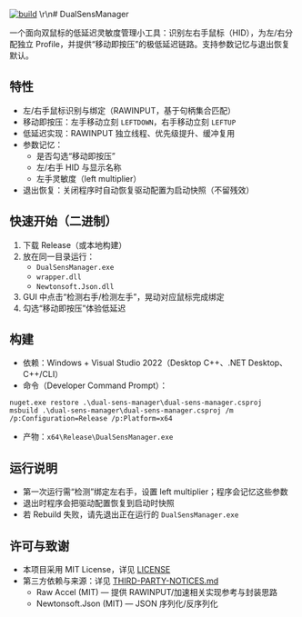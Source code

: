 ﻿[![build](https://github.com/chixi4/davinci-control-helper/actions/workflows/build.yml/badge.svg?branch=main)](https://github.com/chixi4/davinci-control-helper/actions/workflows/build.yml) \r\n# DualSensManager

一个面向双鼠标的低延迟灵敏度管理小工具：识别左右手鼠标（HID），为左/右分配独立 Profile，并提供“移动即按压”的极低延迟链路。支持参数记忆与退出恢复默认。

## 特性
- 左/右手鼠标识别与绑定（RAWINPUT，基于句柄集合匹配）
- 移动即按压：左手移动立刻 `LEFTDOWN`，右手移动立刻 `LEFTUP`
- 低延迟实现：RAWINPUT 独立线程、优先级提升、缓冲复用
- 参数记忆：
  - 是否勾选“移动即按压”
  - 左/右手 HID 与显示名称
  - 左手灵敏度（left multiplier）
- 退出恢复：关闭程序时自动恢复驱动配置为启动快照（不留残效）

## 快速开始（二进制）
1. 下载 Release（或本地构建）
2. 放在同一目录运行：
   - `DualSensManager.exe`
   - `wrapper.dll`
   - `Newtonsoft.Json.dll`
3. GUI 中点击“检测右手/检测左手”，晃动对应鼠标完成绑定
4. 勾选“移动即按压”体验低延迟

## 构建
- 依赖：Windows + Visual Studio 2022（Desktop C++、.NET Desktop、C++/CLI）
- 命令（Developer Command Prompt）：
```
nuget.exe restore .\dual-sens-manager\dual-sens-manager.csproj
msbuild .\dual-sens-manager\dual-sens-manager.csproj /m /p:Configuration=Release /p:Platform=x64
```
- 产物：`x64\Release\DualSensManager.exe`

## 运行说明
- 第一次运行需“检测”绑定左右手，设置 left multiplier；程序会记忆这些参数
- 退出时程序会把驱动配置恢复到启动时快照
- 若 Rebuild 失败，请先退出正在运行的 `DualSensManager.exe`

## 许可与致谢
- 本项目采用 MIT License，详见 [LICENSE](./LICENSE)
- 第三方依赖与来源：详见 [THIRD-PARTY-NOTICES.md](./THIRD-PARTY-NOTICES.md)
  - Raw Accel (MIT) — 提供 RAWINPUT/加速相关实现参考与封装思路
  - Newtonsoft.Json (MIT) — JSON 序列化/反序列化


